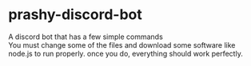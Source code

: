# prashy-discord-bot
A discord bot that has a few simple commands <br>
You must change some of the files and download some software like node.js to run properly. once you do, everything should work perfectly.
